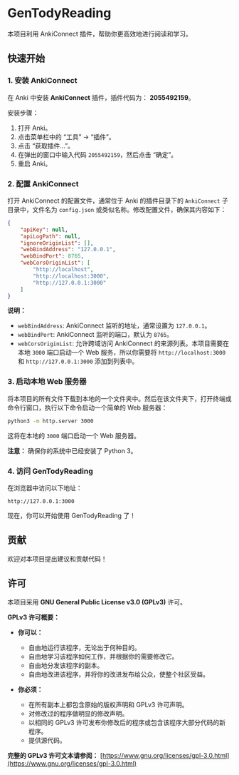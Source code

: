 # GenTodyReading

本项目利用 AnkiConnect 插件，帮助你更高效地进行阅读和学习。

## 快速开始

### 1. 安装 AnkiConnect

在 Anki 中安装 **AnkiConnect** 插件，插件代码为： **2055492159**。

安装步骤：

1. 打开 Anki。
2. 点击菜单栏中的 “工具” -> “插件”。
3. 点击 “获取插件...”。
4. 在弹出的窗口中输入代码 `2055492159`，然后点击 “确定”。
5. 重启 Anki。

### 2. 配置 AnkiConnect

打开 AnkiConnect 的配置文件，通常位于 Anki 的插件目录下的 `AnkiConnect` 子目录中，文件名为 `config.json` 或类似名称。修改配置文件，确保其内容如下：

```json
{
    "apiKey": null,
    "apiLogPath": null,
    "ignoreOriginList": [],
    "webBindAddress": "127.0.0.1",
    "webBindPort": 8765,
    "webCorsOriginList": [
        "http://localhost",
        "http://localhost:3000",
        "http://127.0.0.1:3000"
    ]
}
```

**说明：**

*   `webBindAddress`: AnkiConnect 监听的地址，通常设置为 `127.0.0.1`。
*   `webBindPort`: AnkiConnect 监听的端口，默认为 `8765`。
*   `webCorsOriginList`: 允许跨域访问 AnkiConnect 的来源列表。本项目需要在本地 `3000` 端口启动一个 Web 服务，所以你需要将 `http://localhost:3000` 和 `http://127.0.0.1:3000` 添加到列表中。

### 3. 启动本地 Web 服务器

将本项目的所有文件下载到本地的一个文件夹中。然后在该文件夹下，打开终端或命令行窗口，执行以下命令启动一个简单的 Web 服务器：

```bash
python3 -m http.server 3000
```

这将在本地的 `3000` 端口启动一个 Web 服务器。

**注意：** 确保你的系统中已经安装了 Python 3。

### 4. 访问 GenTodyReading

在浏览器中访问以下地址：

```
http://127.0.0.1:3000
```

现在，你可以开始使用 GenTodyReading 了！

## 贡献

欢迎对本项目提出建议和贡献代码！

## 许可

本项目采用 **GNU General Public License v3.0 (GPLv3)** 许可。

**GPLv3 许可概要：**

*   **你可以：**
    *   自由地运行该程序，无论出于何种目的。
    *   自由地学习该程序如何工作，并根据你的需要修改它。
    *   自由地分发该程序的副本。
    *   自由地改进该程序，并将你的改进发布给公众，使整个社区受益。

*   **你必须：**
    *   在所有副本上都包含原始的版权声明和 GPLv3 许可声明。
    *   对修改过的程序做明显的修改声明。
    *   以相同的 GPLv3 许可发布你修改后的程序或包含该程序大部分代码的新程序。
    *   提供源代码。

**完整的 GPLv3 许可文本请参阅：** [https://www.gnu.org/licenses/gpl-3.0.html](https://www.gnu.org/licenses/gpl-3.0.html)
